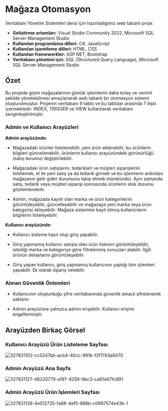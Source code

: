 # Mağaza Otomasyon
 Veritabanı Yönetim Sistemleri dersi için hazırladığımız web tabanlı proje.
- **Geliştirme ortamları:** Visual Studio Community 2022, Microsoft SQL Server Management Studio
- **Kullanılan programlama dilleri:** C#, JavaScript
- **Kullanılan işaretleme dilleri:** HTML, CSS
- **Kullanılan frameworkler:** ASP.NET, Bootstrap
- **Veritabanı yönetimi için:** SQL (Structured Query Language), Microsoft SQL Server Management Studio   

## Özet
Bu projede giyim mağazalarının günlük işlemlerini daha kolay ve verimli şekilde yönetebilmesi amaçlanarak web tabanlı bir otomasyon sistemi oluşturulmuştur. Projenin veritabanı 9 tablo ve bu tablolar arasında 7 ilişki içermektedir. INDEX, TRIGGER ve VIEW kullanılarak veritabanı zenginleştirilmiştir.

### Admin ve Kullanıcı Arayüzleri

**Admin arayüzünde:**
- Mağazadaki ürünler listelenebilir, yeni ürün eklenebilir, bu ürünlerin bilgileri güncellenebilir, ürünlerin kullanıcı arayüzündeki görünürlüğü (satış durumu) değiştirilebilir.

- Mağazadaki ürün satışlarını, tedarikleri ve müşteri siparişlerini listelemek, el ile yeni satış ya da tedarik girmek ve bu işlemlerin ardından mağazanın gelir gider durumunu takip etmek mümkündür. Aynı zamanda satış, tedarik veya müşteri siparişi sonrasında ürünlerin stok durumu gözlemlenebilir.

- Admin, mağazada kayıtlı olan marka ve ürün kategorilerini görüntüleyebilir, güncelleyebilir ve mağazaya yeni marka veya ürün kategorisi ekleyebilir. Mağaza sistemine kayıt olmuş kullanıcıların bilgilerini listeleyebilir.

**Kullanıcı arayüzünde:**
- Kullanıcı sisteme kayıt olup giriş yapabilir. 

- Giriş yapmamış kullanıcı satışta olan ürün listesini görüntüleyebilir, istediği marka ve kategoriye göre filtrelenmiş sonuçları alabilir. İlgili ürünün detaylarını görüntüleyebilir.

- Giriş yapan kullanıcı, giriş yapmamış kullanıcının yaptığı tüm işlemleri yapabilir. Ek olarak sipariş verebilir. 

### Alınan Güvenlik Önlemleri
- Kullanıcının oluşturduğu şifre veritabanında güvenlik amaçlı şifrelenerek saklanır.

- Admin arayüzüne yalnızca admin erişebilir. Kullanıcı erişimi engellenmiştir.

## Arayüzden Birkaç Görsel
### Kullanıcı Arayüzü Ürün Listeleme Sayfası
![327831102-cc52d7bb-acb4-40cc-991b-f2f1743a6470](https://github.com/miraygurbuz/MagazaOtomasyon/assets/161487392/5fa85eac-f025-4c41-8880-e400ba158dd4)
### Admin Arayüzü Ana Sayfa
![327831127-48220779-a197-4258-9bc3-ca81d47fc891](https://github.com/miraygurbuz/MagazaOtomasyon/assets/161487392/77dcdc29-7f8b-4402-9121-95d6add1039b)
### Admin Arayüzü Ürün İşlemleri Sayfası
![327831138-4e512725-fa68-4ef5-888b-c0897574e43b-1](https://github.com/miraygurbuz/MagazaOtomasyon/assets/161487392/e273a641-62ba-41fd-9666-97a14d2b95ff)

